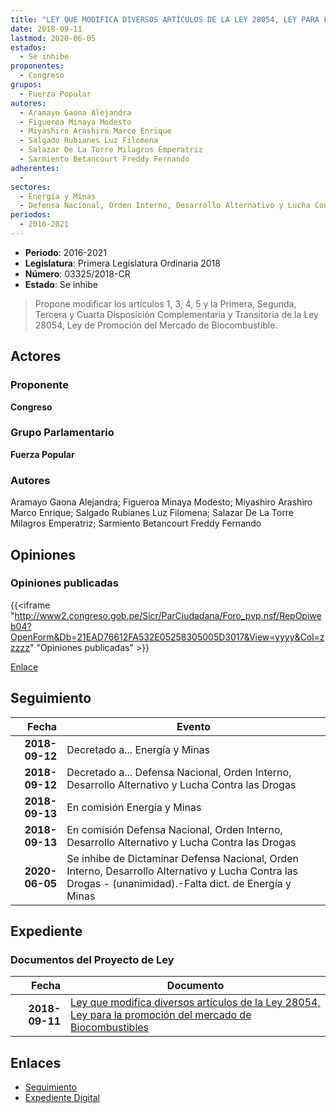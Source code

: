 ```yaml
---
title: "LEY QUE MODIFICA DIVERSOS ARTÍCULOS DE LA LEY 28054, LEY PARA LA PROMOCIÓN DEL MERCADO DE BIOCOMBUSTIBLES"
date: 2018-09-11
lastmod: 2020-06-05
estados: 
  - Se inhibe
proponentes: 
  - Congreso
grupos: 
  - Fuerza Popular
autores: 
  - Aramayo Gaona Alejandra
  - Figueroa Minaya Modesto
  - Miyashiro Arashiro Marco Enrique
  - Salgado Rubianes Luz Filomena
  - Salazar De La Torre Milagros Emperatriz
  - Sarmiento Betancourt Freddy Fernando
adherentes: 
  - 
sectores: 
  - Energía y Minas
  - Defensa Nacional, Orden Interno, Desarrollo Alternativo y Lucha Contra las Drogas
periodos: 
  - 2016-2021
---
```


- **Periodo**: 2016-2021
- **Legislatura**: Primera Legislatura Ordinaria 2018
- **Número**: 03325/2018-CR
- **Estado**: Se inhibe

> Propone modificar los artículos 1, 3, 4, 5 y la Primera, Segunda, Tercera y Cuarta Disposición Complementaria y Transitoria de la Ley 28054, Ley de Promoción del Mercado de Biocombustible.


## Actores

### Proponente

**Congreso**

### Grupo Parlamentario

**Fuerza Popular**

### Autores

Aramayo Gaona Alejandra; Figueroa Minaya Modesto; Miyashiro Arashiro Marco Enrique; Salgado Rubianes Luz Filomena; Salazar De La Torre Milagros Emperatriz; Sarmiento Betancourt Freddy Fernando


## Opiniones

### Opiniones publicadas

{{<iframe "http://www2.congreso.gob.pe/Sicr/ParCiudadana/Foro_pvp.nsf/RepOpiweb04?OpenForm&Db=21EAD76612FA532E05258305005D3017&View=yyyy&Col=zzzzz" "Opiniones publicadas" >}}

[Enlace](http://www2.congreso.gob.pe/Sicr/ParCiudadana/Foro_pvp.nsf/RepOpiweb04?OpenForm&Db=21EAD76612FA532E05258305005D3017&View=yyyy&Col=zzzzz)

## Seguimiento

| Fecha | Evento |
|------:|--------|
| **2018-09-12** | Decretado a... Energía y Minas|
| **2018-09-12** | Decretado a... Defensa Nacional, Orden Interno, Desarrollo Alternativo y Lucha Contra las Drogas|
| **2018-09-13** | En comisión Energía y Minas|
| **2018-09-13** | En comisión Defensa Nacional, Orden Interno, Desarrollo Alternativo y Lucha Contra las Drogas|
| **2020-06-05** | Se inhibe de Dictaminar Defensa Nacional, Orden Interno, Desarrollo Alternativo y Lucha Contra las Drogas - (unanimidad).-Falta dict. de Energía y Minas|


## Expediente


### Documentos del Proyecto de Ley

| Fecha | Documento |
|------:|--------|
| **2018-09-11** | [Ley que modifica diversos artículos de la Ley 28054, Ley para la promoción del mercado de Biocombustibles](http://www.leyes.congreso.gob.pe/Documentos/2016_2021/Proyectos_de_Ley_y_de_Resoluciones_Legislativas/PL0332520180911.pdf) |

## Enlaces 

- [Seguimiento](http://www2.congreso.gob.pe/Sicr/TraDocEstProc/CLProLey2016.nsf/f7fff46988ca05b1052578e100829cc7/e90a5a7bfef591b305258305006de810?OpenDocument)
- [Expediente Digital](http://www2.congreso.gob.pe/Sicr/TraDocEstProc/CLProLey2016.nsf/f7fff46988ca05b1052578e100829cc7/e90a5a7bfef591b305258305006de810?OpenDocument&Click=05257FB7005EB655.eb71d0cf91d8294e05256cdf006b5706/$Body/0.1C6C)
